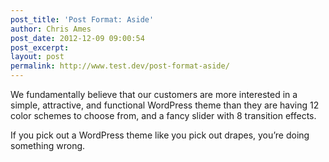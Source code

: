 ```yaml
---
post_title: 'Post Format: Aside'
author: Chris Ames
post_date: 2012-12-09 09:00:54
post_excerpt:
layout: post
permalink: http://www.test.dev/post-format-aside/
---
```

We fundamentally believe that our customers are more interested in a simple, attractive, and functional WordPress theme than they are having 12 color schemes to choose from, and a fancy slider with 8 transition effects.

If you pick out a WordPress theme like you pick out drapes, you’re doing something wrong.